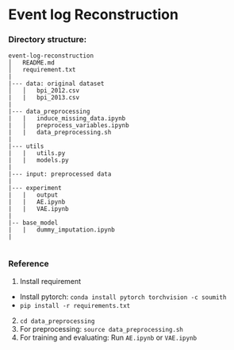# Event log Reconstruction

### Directory structure:

```
event-log-reconstruction
│   README.md
│   requirement.txt
|
|--- data: original dataset
│   │   bpi_2012.csv
|   |   bpi_2013.csv
| 
|--- data_preprocessing
|   |   induce_missing_data.ipynb
|   │   preprocess_variables.ipynb
|   |   data_preprocessing.sh
|
|--- utils
|   |   utils.py
|   |   models.py
|
|--- input: preprocessed data
|
|--- experiment
|   |   output
|   |   AE.ipynb
|   |   VAE.ipynb
|
|-- base_model
|   |   dummy_imputation.ipynb
|


```
### Reference


1. Install requirement

- Install pytorch: ```conda install pytorch torchvision -c soumith```
- ```pip install -r requirements.txt```

2. ```cd data_preprocessing```
3. For preprocessing: ```source data_preprocessing.sh```
4. For training and evaluating: Run ```AE.ipynb``` or ```VAE.ipynb```

